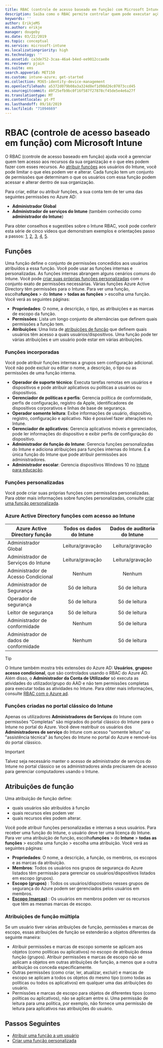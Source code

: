```yaml
---
title: RBAC (controle de acesso baseado em função) com Microsoft Intune
description: Saiba como o RBAC permite controlar quem pode executar ações e fazer alterações em Microsoft Intune.
keywords: ''
author: ErikjeMS
ms.author: erikje
manager: dougeby
ms.date: 03/22/2019
ms.topic: conceptual
ms.service: microsoft-intune
ms.localizationpriority: high
ms.technology: ''
ms.assetid: ca3de752-3caa-46a4-b4ed-ee9012ccae8e
ms.reviewer: pjain
ms.suite: ems
search.appverid: MET150
ms.custom: intune-azure; get-started
ms.collection: M365-identity-device-management
ms.openlocfilehash: a5372d079b08a3a324d8ef1d98d26c07073ccd45
ms.sourcegitcommit: 49f25efb9bc0f16f587f27878cf45de5e4e6a27f
ms.translationtype: MT
ms.contentlocale: pt-PT
ms.lasthandoff: 09/18/2019
ms.locfileid: "71094669"
---
```

# <a name="role-based-access-control-rbac-with-microsoft-intune"></a>RBAC (controle de acesso baseado em função) com Microsoft Intune

O RBAC (controle de acesso baseado em função) ajuda você a gerenciar quem tem acesso aos recursos da sua organização e o que eles podem fazer com esses recursos.  Ao [atribuir funções](assign-role.md) aos usuários do Intune, você pode limitar o que eles podem ver e alterar. Cada função tem um conjunto de permissões que determinam o que os usuários com essa função podem acessar e alterar dentro de sua organização.

Para criar, editar ou atribuir funções, a sua conta tem de ter uma das seguintes permissões no Azure AD:
- **Administrador Global**
- **Administrador de serviços do Intune** (também conhecido como **administrador do Intune**)

Para obter conselhos e sugestões sobre o Intune RBAC, você pode conferir esta série de cinco vídeos que demonstram exemplos e orientações passo a passos: [1](https://www.youtube.com/watch?v=5deXLMLcnKY), [2](https://www.youtube.com/watch?v=38dnMBLuxbQ), [3](https://www.youtube.com/watch?v=6vqg9cAkMbY), [4](https://www.youtube.com/watch?v=5yOLajFFMHE), [5](https://www.youtube.com/watch?v=P5DDvsSF4Wk).

## <a name="roles"></a>Funções
Uma função define o conjunto de permissões concedidos aos usuários atribuídos a essa função.
Você pode usar as funções internas e personalizadas. As funções internas abrangem alguns cenários comuns do Intune. Você pode [criar suas próprias funções personalizadas](create-custom-role.md) com o conjunto exato de permissões necessárias. Várias funções Azure Active Directory têm permissões para o Intune.
Para ver uma função, escolha**funções** > do **Intune** > **todas as funções** > escolha uma função. Você verá as seguintes páginas:

- **Propriedades**: O nome, a descrição, o tipo, as atribuições e as marcas de escopo da função. 
- **Permissões**: Lista um longo conjunto de alternâncias que definem quais permissões a função tem.
- **Atribuições**: Uma lista de [atribuições de função]( assign-role.md) que definem quais usuários têm acesso a quais usuários/dispositivos. Uma função pode ter várias atribuições e um usuário pode estar em várias atribuições.

### <a name="built-in-roles"></a>Funções incorporadas
Você pode atribuir funções internas a grupos sem configuração adicional. Você não pode excluir ou editar o nome, a descrição, o tipo ou as permissões de uma função interna.

- **Operador de suporte técnico**: Executa tarefas remotas em usuários e dispositivos e pode atribuir aplicativos ou políticas a usuários ou dispositivos.
- **Gerenciador de políticas e perfis**: Gerencia política de conformidade, perfis de configuração, registro da Apple, identificadores de dispositivos corporativos e linhas de base de segurança.
- **Operador somente leitura**: Exibe informações de usuário, dispositivo, registro, configuração e aplicativo. Não é possível fazer alterações no Intune.
- **Gerenciador de aplicativos**: Gerencia aplicativos móveis e gerenciados, pode ler informações do dispositivo e exibir perfis de configuração do dispositivo.
- **Administrador de função do Intune**: Gerencia funções personalizadas do Intune e adiciona atribuições para funções internas do Intune. É a única função do Intune que pode atribuir permissões aos administradores.
- **Administrador escolar**: Gerencia dispositivos Windows 10 no [Intune para educação](introduction-intune-education.md).

### <a name="custom-roles"></a>Funções personalizadas
Você pode criar suas próprias funções com permissões personalizadas. Para obter mais informações sobre funções personalizadas, consulte [criar uma função personalizada](create-custom-role.md).

### <a name="azure-active-directory-roles-with-intune-access"></a>Azure Active Directory funções com acesso ao Intune
| Azure Active Directory função | Todos os dados do Intune | Dados de auditoria do Intune |
| --- | :---: | :---: |
| Administrador Global | Leitura/gravação | Leitura/gravação |
| Administrador de Serviços do Intune | Leitura/gravação | Leitura/gravação |
| Administrador de Acesso Condicional | Nenhum | Nenhum |
| Administrador de Segurança | Só de leitura | Só de leitura |
| Operador de segurança | Só de leitura | Só de leitura |
| Leitor de segurança | Só de leitura | Só de leitura |
| Administrador de conformidade | Nenhum | Só de leitura |
| Administrador de dados de conformidade | Nenhum | Só de leitura |

> [!TIP]
> O Intune também mostra três extensões do Azure AD: **Usuários**, **grupos**e **acesso condicional**, que são controlados usando o RBAC do Azure AD. Além disso, o **Administrador da Conta de Utilizador** só executa as atividades do utilizador/grupo do AAD e não tem permissões completas para executar todas as atividades no Intune. Para obter mais informações, consulte [RBAC com o Azure ad](https://docs.microsoft.com/azure/active-directory/active-directory-assign-admin-roles).
### <a name="roles-created-in-the-intune-classic-portal"></a>Funções criadas no portal clássico do Intune
Apenas os utilizadores **Administradores de Serviços** do Intune com permissões “Completas” são migrados do portal clássico do Intune para o Intune no portal do Azure. Você deve reatribuir os usuários dos **Administradores de serviço** do Intune com acesso "somente leitura" ou "assistência técnica" às funções do Intune no portal do Azure e removê-los do portal clássico.
> [!IMPORTANT]
> Talvez seja necessário manter o acesso de administrador de serviços do Intune no portal clássico se os administradores ainda precisarem de acesso para gerenciar computadores usando o Intune.

## <a name="role-assignments"></a>Atribuições de função
Uma atribuição de função define:

- quais usuários são atribuídos à função
- quais recursos eles podem ver
- quais recursos eles podem alterar.

Você pode atribuir funções personalizadas e internas a seus usuários. Para receber uma função do Intune, o usuário deve ter uma licença do Intune.
Para ver uma atribuição de função, escolha**funções** > do **Intune** > **todas as funções** > escolha uma função > escolha uma atribuição. Você verá as seguintes páginas:

- **Propriedades**: O nome, a descrição, a função, os membros, os escopos e as marcas da atribuição.
- **Membros**: Todos os usuários nos grupos de segurança do Azure listados têm permissão para gerenciar os usuários/dispositivos listados em escopo (grupos).
- **Escopo (grupos)** : Todos os usuários/dispositivos nesses grupos de segurança do Azure podem ser gerenciados pelos usuários em membros.
- **[Escopo (marcas)](scope-tags.md)** : Os usuários em membros podem ver os recursos que têm as mesmas marcas de escopo.

### <a name="multiple-role-assignments"></a>Atribuições de função múltipla
Se um usuário tiver várias atribuições de função, permissões e marcas de escopo, essas atribuições de função se estenderão a objetos diferentes da seguinte maneira:

- Atribuir permissões e marcas de escopo somente se aplicam aos objetos (como políticas ou aplicativos) no escopo de atribuição dessa função (grupos). Atribuir permissões e marcas de escopo não se aplicam a objetos em outras atribuições de função, a menos que a outra atribuição os conceda especificamente.
- Outras permissões (como criar, ler, atualizar, excluir) e marcas de escopo se aplicam a todos os objetos do mesmo tipo (como todas as políticas ou todos os aplicativos) em qualquer uma das atribuições do usuário.
- Permissões e marcas de escopo para objetos de diferentes tipos (como políticas ou aplicativos), não se aplicam entre si. Uma permissão de leitura para uma política, por exemplo, não fornece uma permissão de leitura para aplicativos nas atribuições do usuário.

## <a name="next-steps"></a>Passos Seguintes
- [Atribuir uma função a um usuário](assign-role.md)
- [Criar uma função personalizada](create-custom-role.md)
